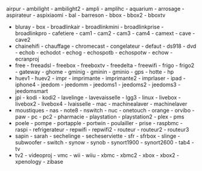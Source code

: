 airpur - ambilight - ambilight2 - ampli - amplihc - aquarium - arrosage - aspirateur - aspixiaomi - bal - barreson - bbox - bbox2 - bboxtv 
- bluray - box - broadlinkair - broadlinkmini - broadlinkprise - broadlinkpro - cafetiere - cam1 - cam2 - cam3 - cam4 - camext - cave - cave2 
- chainehifi - chauffage - chromecast - congelateur - defaut - ds918 - dvd - echob - echodot - echog - echospotb - echospotw - echow - ecranproj 
- free - freeadsl - freebox - freeboxtv - freedelta - freewifi - frigo - frigo2 - gateway - ghome - gminig - gminin - gminio - gps - hotte - hp 
- huev1 - huev2 - impr - imprimante - imprimante2 - imprlaser - ipad - iphone4 - jeedom - jeedomm - jeedoms1 - jeedoms2 - jeedoms3 - jeedomsmart 
- jpi - kodi - kodi2 - lavelinge - lavevaisselle - lgg3 - linux - livebox - livebox2 - livebox4 - lvaisselle  - mac - machinealaver - machinelaver 
- moustiques - nas - note8 - nswitch - nuc - onetouch - orange - orvibo - paw - pc - pc2 - pharmacie - playstation - playstation2 - plex - pms 
- poele - pompe - portapple - portwin - poulailler - prise - raspbmc - raspi - refrigerateur - repwifi - repwifi2 - routeur - routeur2 - routeur3 
- sapin - sarah - sechelinge - secheserviette - sfr - sfrbox - slinge - subwoofer - switch - synow - synob - synort1900 - synort2600 - tab4 - tv 
- tv2 - videoproj - vmc - wii - wiiu - xbmc - xbmc2 - xbox - xbox2 - xpenology - zibase